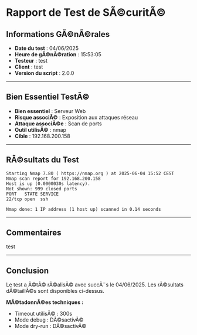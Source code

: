 #  Rapport de Test de SÃ©curitÃ©

##  Informations GÃ©nÃ©rales
- **Date du test** : 04/06/2025
- **Heure de gÃ©nÃ©ration** : 15:53:05
- **Testeur** : test
- **Client** : test
- **Version du script** : 2.0.0

---

##  Bien Essentiel TestÃ©
- **Bien essentiel** : Serveur Web
- **Risque associÃ©** : Exposition aux attaques réseau
- **Attaque associÃ©e** : Scan de ports
- **Outil utilisÃ©** : nmap
- **Cible** : 192.168.200.158

---

##  RÃ©sultats du Test

```
Starting Nmap 7.80 ( https://nmap.org ) at 2025-06-04 15:52 CEST
Nmap scan report for 192.168.200.158
Host is up (0.0000030s latency).
Not shown: 999 closed ports
PORT   STATE SERVICE
22/tcp open  ssh

Nmap done: 1 IP address (1 host up) scanned in 0.14 seconds

```

---

##  Commentaires
test

---

##  Conclusion
Le test a Ã©tÃ© rÃ©alisÃ© avec succÃ¨s le 04/06/2025. Les rÃ©sultats dÃ©taillÃ©s sont disponibles ci-dessus.

**MÃ©tadonnÃ©es techniques :**
- Timeout utilisÃ© : 300s
- Mode debug : DÃ©sactivÃ©
- Mode dry-run : DÃ©sactivÃ©
